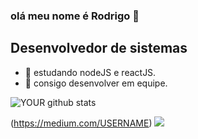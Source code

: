 

### olá meu nome é Rodrigo 👋
## Desenvolvedor de sistemas

- 🔭 estudando nodeJS e reactJS.
- 🤝 consigo desenvolver em equipe. 

![YOUR github stats](https://github-readme-stats.vercel.app/api?username=rodrigo12663)

(https://medium.com/USERNAME)  <img src="https://img.shields.io/badge/linkedin-%230077B5.svg?&style=for-the-badge&logo=linkedin&logoColor=white" />




